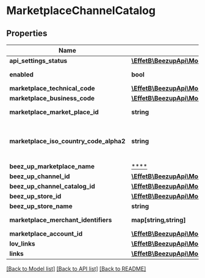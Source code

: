 # MarketplaceChannelCatalog

## Properties
Name | Type | Description | Notes
------------ | ------------- | ------------- | -------------
**api_settings_status** | [**\EffetB\BeezupApi\Model\BeezUPCommonApiSettingsStatus**](BeezUPCommonApiSettingsStatus.md) |  | 
**enabled** | **bool** | The enabled status of the Channel Catalog | 
**marketplace_technical_code** | [**\EffetB\BeezupApi\Model\BeezUPCommonMarketplaceTechnicalCode**](BeezUPCommonMarketplaceTechnicalCode.md) |  | 
**marketplace_business_code** | [**\EffetB\BeezupApi\Model\BeezUPCommonMarketplaceBusinessCode**](BeezUPCommonMarketplaceBusinessCode.md) |  | 
**marketplace_market_place_id** | **string** | The marketplace identifier in the marketplace | 
**marketplace_iso_country_code_alpha2** | **string** | The marketplace country iso code alpha 2 (see http://en.wikipedia.org/wiki/ISO_3166-1_alpha-2#Decoding_table for more details) | 
**beez_up_marketplace_name** | [****](.md) | The marketplace name | 
**beez_up_channel_id** | [**\EffetB\BeezupApi\Model\BeezUPCommonChannelId**](BeezUPCommonChannelId.md) |  | 
**beez_up_channel_catalog_id** | [**\EffetB\BeezupApi\Model\BeezUPCommonChannelCatalogId**](BeezUPCommonChannelCatalogId.md) |  | 
**beez_up_store_id** | [**\EffetB\BeezupApi\Model\BeezUPCommonStoreId**](BeezUPCommonStoreId.md) |  | 
**beez_up_store_name** | **string** | The store name | 
**marketplace_merchant_identifiers** | **map[string,string]** | The marketplace merchant identifier list | [optional] 
**marketplace_account_id** | [**\EffetB\BeezupApi\Model\BeezUPCommonMarketplaceAccountId**](BeezUPCommonMarketplaceAccountId.md) |  | [optional] 
**lov_links** | [**\EffetB\BeezupApi\Model\MarketplaceChannelCatalogLovLinks**](MarketplaceChannelCatalogLovLinks.md) |  | 
**links** | [**\EffetB\BeezupApi\Model\MarketplaceChannelCatalogLinks**](MarketplaceChannelCatalogLinks.md) |  | 

[[Back to Model list]](../README.md#documentation-for-models) [[Back to API list]](../README.md#documentation-for-api-endpoints) [[Back to README]](../README.md)


